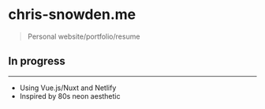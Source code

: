 # chris-snowden.me

> Personal website/portfolio/resume

## In progress

---

- Using Vue.js/Nuxt and Netlify
- Inspired by 80s neon aesthetic
